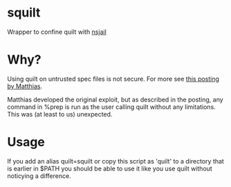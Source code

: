 # squilt
Wrapper to confine quilt with [nsjail](https://github.com/google/nsjail)

# Why?
Using quilt on untrusted spec files is not secure. For more see
[this posting by Matthias](https://www.openwall.com/lists/oss-security/2018/09/27/2).

Matthias developed the original exploit, but as described in the posting, any
command in %prep is run as the user calling quilt without any limitations. This
was (at least to us) unexpected.

# Usage
If you add an alias quilt=squilt or copy this script as 'quilt' to a directory
that is earlier in $PATH you should be able to use it like you use quilt without
noticying a difference.
